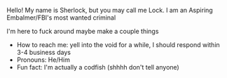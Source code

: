Hello!
My name is Sherlock, but you may call me Lock.
I am an Aspiring Embalmer/FBI's most wanted criminal 

I'm here to fuck around maybe make a couple things



-  How to reach me: yell into the void for a while, I should respond within 3-4 business days
-  Pronouns: He/Him 
-  Fun fact: I'm actually a codfish (shhhh don't tell anyone)
 
